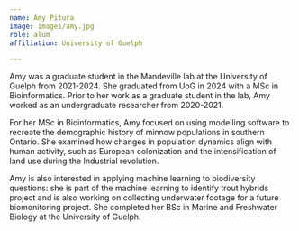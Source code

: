 ```yaml
---
name: Amy Pitura
image: images/amy.jpg
role: alum
affiliation: University of Guelph

---
```


Amy was a graduate student in the Mandeville lab at the University of Guelph from 2021-2024. She graduated from UoG in 2024 with a MSc in Bioinformatics. Prior to her work as a graduate student in the lab, Amy worked as an undergraduate researcher from 2020-2021. 

For her MSc in Bioinformatics, Amy focused on using modelling software to recreate the demographic history of minnow populations in southern Ontario. She examined how changes in population dynamics align with human activity, such as European colonization and the intensification of land use during the Industrial revolution. 

Amy is also interested in applying machine learning to biodiversity questions: she is part of the machine learning to identify trout hybrids project and is also working on collecting underwater footage for a future biomonitoring project. She completed her BSc in Marine and Freshwater Biology at the University of Guelph.
